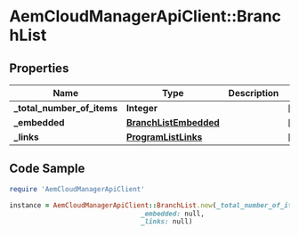 # AemCloudManagerApiClient::BranchList

## Properties

Name | Type | Description | Notes
------------ | ------------- | ------------- | -------------
**_total_number_of_items** | **Integer** |  | [optional] 
**_embedded** | [**BranchListEmbedded**](BranchListEmbedded.md) |  | [optional] 
**_links** | [**ProgramListLinks**](ProgramListLinks.md) |  | [optional] 

## Code Sample

```ruby
require 'AemCloudManagerApiClient'

instance = AemCloudManagerApiClient::BranchList.new(_total_number_of_items: null,
                                 _embedded: null,
                                 _links: null)
```


